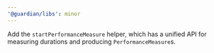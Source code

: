 ```yaml
---
'@guardian/libs': minor
---
```


Add the `startPerformanceMeasure` helper, which has a unified API for measuring
durations and producing `PerformanceMeasure`s.
